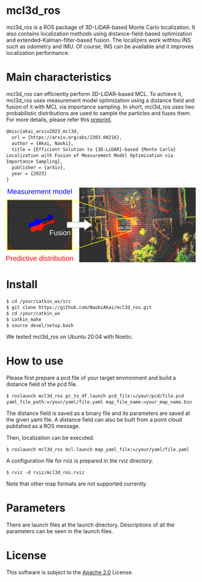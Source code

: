 # mcl3d_ros
mcl3d_ros is a ROS package of 3D-LiDAR-based Monte Carlo localization. It also contains localization methods using distance-field-based optimization and extended-Kalman-filter-based fusion. The localizers work withtou INS such as odometry and IMU. Of course, INS can be available and it improves localization performance.



# Main characteristics

mcl3d_ros can efficiently perform 3D-LiDAR-based MCL. To achieve it, mcl3d_ros uses measurement model optimization using a distance field and fusion of it with MCL via importance sampling. In short, mcl3d_ros uses two probabilistic distributions are used to sample the particles and fuses them. For more details, please refer this [preprint](https://arxiv.org/abs/2303.00216).

```
@misc{akai_arxiv2023_mcl3d,
  url = {https://arxiv.org/abs/2303.00216},
  author = {Akai, Naoki},
  title = {Efficient Solution to {3D-LiDAR}-based {Monte Carlo} Localization with Fusion of Measurement Model Optimization via Importance Sampling},
  publisher = {arXiv},
  year = {2023}
}
```



![](doc/mcl3d_ros_image.png)





# Install

```
$ cd /your/catkin_ws/src
$ git clone https://github.com/NaokiAkai/mcl3d_ros.git
$ cd /your/catkin_ws
$ catkin_make
$ source devel/setup.bash
```

We tested mcl3d_ros on Ubuntu 20.04 with Noetic.





# How to use

Please first prepare a pcd file of your target environment and build a distance field of the pcd file.

```
$ roslaunch mcl3d_ros pc_to_df.launch pcd_file:=/your/pcd/file.pcd yaml_file_path:=/your/yaml/file.yaml map_file_name:=your_map_name.bin
```

The distance field is saved as a binary file and its parameters are saved at the given yaml file. A distance field can also be built from a point cloud published as a ROS message.

Then, localization can be executed.

```
$ roslaunch mcl3d_ros mcl.launch map_yaml_file:=/your/yaml/file.yaml
```

A configuration file for rviz is prepared in the rviz directory.

```
$ rviz -d rviz/mcl3d_ros.rviz
```

Note that other map formats are not supported currently.



# Parameters

There are launch files at the launch directory. Descriptions of all the parameters can be seen in the launch files.

### 

# License

This software is subject to the [Apache 2.0](http://www.apache.org/licenses/LICENSE-2.0.html) License.
